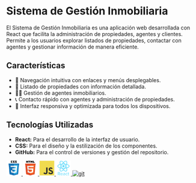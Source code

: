 # Sistema de Gestión Inmobiliaria

El Sistema de Gestión Inmobiliaria es una aplicación web desarrollada con React que facilita la administración de propiedades, agentes y clientes. Permite a los usuarios explorar listados de propiedades, contactar con agentes y gestionar información de manera eficiente.

## Características

- 📌 Navegación intuitiva con enlaces y menús desplegables.
- 🏡 Listado de propiedades con información detallada.
- 👨‍💼 Gestión de agentes inmobiliarios.
- 📞 Contacto rápido con agentes y administración de propiedades.
- 📱 Interfaz responsiva y optimizada para todos los dispositivos.

## Tecnologías Utilizadas

- **React:** Para el desarrollo de la interfaz de usuario.
- **CSS:** Para el diseño y la estilización de los componentes.
- **GitHub:** Para el control de versiones y gestión del repositorio.

<p align="left"><a href="https://www.w3schools.com/css/" target="_blank" rel="noreferrer"> <img src="https://raw.githubusercontent.com/devicons/devicon/master/icons/css3/css3-original-wordmark.svg" alt="css3" width="40" height="40"/> </a> <a href="https://www.w3.org/html/" target="_blank" rel="noreferrer"> <img src="https://raw.githubusercontent.com/devicons/devicon/master/icons/html5/html5-original-wordmark.svg" alt="html5" width="40" height="40"/> </a> <a href="https://developer.mozilla.org/en-US/docs/Web/JavaScript" target="_blank" rel="noreferrer"> <img src="https://raw.githubusercontent.com/devicons/devicon/master/icons/javascript/javascript-original.svg" alt="javascript" width="40" height="40"/> </a> </a> <a href="https://reactjs.org/" target="_blank" rel="noreferrer"> <img src="https://raw.githubusercontent.com/devicons/devicon/master/icons/react/react-original-wordmark.svg" alt="react" width="40" height="40"/> </a> <a href="https://git-scm.com/" target="_blank" rel="noreferrer"> <img src="https://www.vectorlogo.zone/logos/git-scm/git-scm-icon.svg" alt="git" width="40" height="40"/> </a></p>
